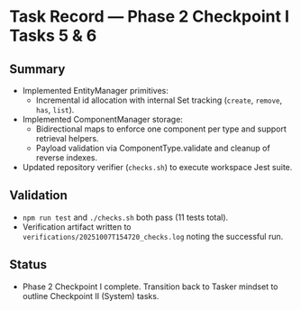 # Task Record — Phase 2 Checkpoint I Tasks 5 & 6

## Summary
- Implemented EntityManager primitives:
  - Incremental id allocation with internal Set tracking (`create`, `remove`, `has`, `list`).
- Implemented ComponentManager storage:
  - Bidirectional maps to enforce one component per type and support retrieval helpers.
  - Payload validation via ComponentType.validate and cleanup of reverse indexes.
- Updated repository verifier (`checks.sh`) to execute workspace Jest suite.

## Validation
- `npm run test` and `./checks.sh` both pass (11 tests total).
- Verification artifact written to `verifications/20251007T154720_checks.log` noting the successful run.

## Status
- Phase 2 Checkpoint I complete. Transition back to Tasker mindset to outline Checkpoint II (System) tasks.
